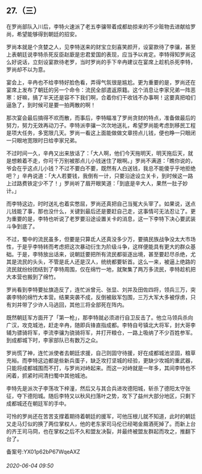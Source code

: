 ## 27.（三）
在罗尚部队入川后，李特火速派了老五李骧带着成都劫掠来的不少赃物去进献给罗尚，希望能够得到朝廷的招安。



罗尚本就是个贪婪之人，见李特送来的财宝立刻喜笑颜开，设宴款待了李骧，甚至上表朝廷说李特杀死反臣赵廞是忠君爱国的表现，应当予以肯定。李特得知罗尚这么好说话，立刻设宴款待老罗，当时罗尚的手下辛冉建议在宴席上趁机杀死李特，罗尚却不以为意。



宴会上，辛冉也不给李特好脸色看，弄得气氛很是尴尬。更为重要的是，罗尚还在宴席上发布了朝廷的另一个命令：流民全部遣返原籍。这个消息让李家兄弟一阵恶寒：好嘛，搞了半天还是容不下我们啊，合着你们干收钱不办事啊！这要真把咱们逼急了，到时候可是要一拍两散的啊！



那次宴会最后搞得不欢而散，而事后，李特瞄准了罗尚贪财的特点，准备做最后的努力，努力无效再动刀子。李特派李骧一次次地送礼，希望罗尚能考虑到移民工程是项大任务，多宽限几天。罗尚一看这上面能做做文章捞点儿钱，便也睁一只眼闭一只眼地宽限时日给李家兄弟。



不过时间一久，辛冉又出来放话了：「大人啊，他们今天拖明天，明天拖后天，就是想赖着不走，你可千万别被那点儿小钱迷住了眼啊。」罗尚不满道：「瞧你说的，爷会在乎这点儿小钱？不过不要白不要，既然有人白送钱，我总不能傻乎乎地拒绝吧？」辛冉说道：「大人若要钱，我倒有一计，只要沿途设立关卡，到时候这一路上过路费铁定少不了！」罗尚听了眉开眼笑道：「到底是辛大人，果然一肚子妙计。」



而李特这边，时时送礼也着实憋屈，罗尚还真把自己当冤大头宰了。如果说，送点儿钱能了事，那也没什么，关键到最后还是要赶自己走，这事情可无法忍让了。更为重要的是，李特也听说了老罗要沿途设置关卡的消息，这一下李特下决心要武装斗争到底了。



不过，蜀中的流民虽多，但要是只算氐人还真没多少万，要搞民族战争没太大市场性，于是乎李特转而考虑把这次暴动衍生为阶级斗争，这样便能具有更大的群众基础。于是，李特放出话来，说朝廷要把所有流民都驱逐出境，甚至要赶尽杀绝，尤其是流民的头头，不管是氐人还是汉人，统统都要斩首。这么一来，被逼上绝路的流民就纷纷团结到了李特周围，仅在绵竹一地，就聚集了两万多流民，李特趁机把大本营也搬到了绵竹。



罗尚看到李特要扯旗造反了，连忙派曾元、张显、刘并及田佐四将，领兵三万，突袭李特的绵竹大本营。结果突袭不成，反倒被敌军包围，三万大军大多被俘虏，只有刘并带了少许人马逃回，其他三将全部死在阵内。



既然朝廷军方面开了「第一枪」，那李特就必须进行自卫反击了。他立马领兵杀向广汉，攻克城池，赶走辛冉，随即兵锋直指成都。李特自号镇北大将军，封大哥李辅为骠骑将军，李流李骧为骁骑将军，并打开粮仓，一路上吸纳了不少百姓参军。到成都城下时，李家部队已有数万之众。



罗尚慌了神，连忙派使者去朝廷求援，自己则固守待援，好在成都城池坚固，粮草充裕。而李特这边都是些新兵蛋子，缺乏攻打坚城的经验，更缺少攻城的重武器，只能将成都城围而不打，与罗尚对峙起来。而这一对峙就是一年多，其间李特也不闲着，抓紧时间清扫蜀中其他城池。



李特先是派次子李荡攻下梓潼，然后又与其合兵进攻德阳城，斩杀了德阳太守张征，夺下德阳城。随后李特又以秋风扫落叶之势，攻下了益州大部分地区，只剩下成都城还在朝廷军的手中。



可怜的罗尚还在苦苦支撑着期待着朝廷的援军，可他压根儿就不知道，此时的朝廷又走马灯似的换了两位掌权人，他的老东家司马伦已经喝金屑酒死掉了。而新上台的齐王司马冏，也在掌权之后不久和盟友决裂，并最终被盟友群起而攻之，推翻下台了。



备案号:YX01p62bP67WqeAXZ


###### 2020-06-04 09:50
